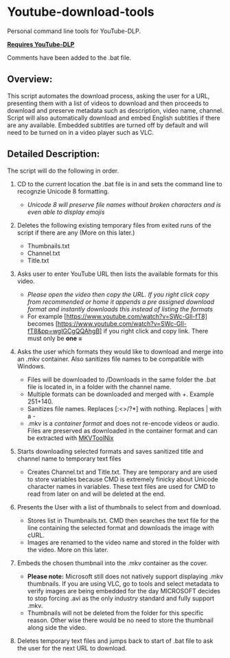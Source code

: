 # Youtube-download-tools
Personal command line tools for YouTube-DLP.

[**Requires YouTube-DLP**](https://github.com/yt-dlp/yt-dlp)

Comments have been added to the .bat file.

## Overview:
This script automates the download process, asking the user for a URL, presenting them with a list of videos to download and then proceeds to download and preserve metadata such as description, video name, channel. Script will also automatically download and embed English subtitles if there are any available. Embedded subtitles are turned off by default and will need to be turned on in a video player such as VLC. 


## Detailed Description:
The script will do the following in order.

1. CD to the current location the .bat file is in and sets the command line to recognzie Unicode 8 formatting.
   - *Unicode 8 will preserve file names without broken characters and is even able to display emojis*

3. Deletes the following existing temporary files from exited runs of the script if there are any (More on this later.)
   - Thumbnails.txt
   - Channel.txt
   - Title.txt
4. Asks user to enter YouTube URL then lists the available formats for this video.
   - *Please open the video then copy the URL. If you right click copy from recommended or home it appends a pre assigned download format and instantly downloads this instead of listing the formats*
   - For example [https://www.youtube.com/watch?v=SWc-Gll-fT8] becomes [https://www.youtube.com/watch?v=SWc-Gll-fT8&pp=wgIGCgQQAhgB] if you right click and copy link. There must only be **one =**
  
5. Asks the user which formats they would like to download and merge into an .mkv container. Also sanitizes file names to be compatible with Windows.
   - Files will be downloaded to /Downloads in the same folder the .bat file is located in, in a folder with the channel name.
   - Multiple formats can be downloaded and merged with +. Example 251+140.
   - Sanitizes file names. Replaces [:<>/\?*] with nothing. Replaces | with a -
   - .mkv is a *container format* and does not re-encode videos or audio. Files are preserved as downloaded in the container format and can be extracted with [MKVToolNix](https://mkvtoolnix.download/)
  
6. Starts downloading selected formats and saves sanitized title and channel name to temporary text files
   - Creates Channel.txt and Title.txt. They are temporary and are used to store variables because CMD is extremely finicky about Unicode character names in variables. These text files are used for CMD to read from later on and will be deleted at the end.
  
7. Presents the User with a list of thumbnails to select from and download.
   - Stores list in Thumbnails.txt. CMD then searches the text file for the line containing the selected format and downloads the image with cURL.
   - Images are renamed to the video name and stored in the folder with the video. More on this later.
  
8. Embeds the chosen thumbnail into the .mkv container as the cover.
    - **Please note:** Microsoft still does not natively support displaying .mkv thumbnails. If you are using VLC, go to tools and select metadata to verify images are being embedded for the day MICROSOFT decides to stop forcing .avi as the only industry standard and fully support .mkv.
    - Thumbnails will not be deleted from the folder for this specific reason. Other wise there would be no need to store the thumbnail along side the video.
  
9. Deletes temporary text files and jumps back to start of .bat file to ask the user for the next URL to download.
